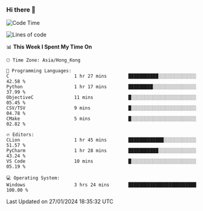 ### Hi there 👋

<!--
**RoiexLee/RoiexLee** is a ✨ _special_ ✨ repository because its `README.md` (this file) appears on your GitHub profile.

Here are some ideas to get you started:

- 🔭 I’m currently working on ...
- 🌱 I’m currently learning ...
- 👯 I’m looking to collaborate on ...
- 🤔 I’m looking for help with ...
- 💬 Ask me about ...
- 📫 How to reach me: ...
- 😄 Pronouns: ...
- ⚡ Fun fact: ...
-->

<!--START_SECTION:waka-->
![Code Time](http://img.shields.io/badge/Code%20Time-473%20hrs%2024%20mins-blue)

![Lines of code](https://img.shields.io/badge/From%20Hello%20World%20I%27ve%20Written-36.7%20thousand%20lines%20of%20code-blue)

📊 **This Week I Spent My Time On** 

```text
🕑︎ Time Zone: Asia/Hong_Kong

💬 Programming Languages: 
C                        1 hr 27 mins        ███████████░░░░░░░░░░░░░░   42.58 % 
Python                   1 hr 17 mins        █████████░░░░░░░░░░░░░░░░   37.99 % 
ObjectiveC               11 mins             █░░░░░░░░░░░░░░░░░░░░░░░░   05.45 % 
CSV/TSV                  9 mins              █░░░░░░░░░░░░░░░░░░░░░░░░   04.78 % 
CMake                    5 mins              █░░░░░░░░░░░░░░░░░░░░░░░░   02.82 % 

🔥 Editors: 
CLion                    1 hr 45 mins        █████████████░░░░░░░░░░░░   51.57 % 
PyCharm                  1 hr 28 mins        ███████████░░░░░░░░░░░░░░   43.24 % 
VS Code                  10 mins             █░░░░░░░░░░░░░░░░░░░░░░░░   05.19 % 

💻 Operating System: 
Windows                  3 hrs 24 mins       █████████████████████████   100.00 % 
```


 Last Updated on 27/01/2024 18:35:32 UTC
<!--END_SECTION:waka-->
